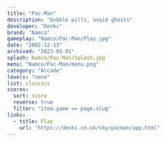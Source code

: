 ```yaml
---
title: "Pac-Man"
description: "Gobble pills, avoid ghosts"
developer: "Denki"
brand: "Namco"
gameplay: "Namco/Pac-Man/Play.jpg"
date: "2002-12-13"
archived: "2023-05-01"
splash: Namco/Pac-Man/Splash.jpg
menu: "Namco/Pac-Man/menu.png"
category: "Arcade"
levels: "none"
list: classics
scores:
  sort: score
  reverse: true
  filter: "item.game == page.slug"
links:
  - title: Play
    url: "https://denki.co.uk/sky/pacman/app.html"
---
```

